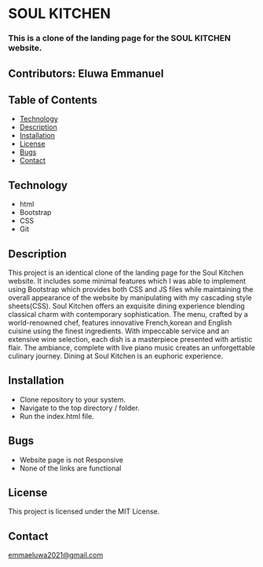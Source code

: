 #  SOUL KITCHEN

### This is a clone of the landing page for the SOUL KITCHEN website.

## Contributors: Eluwa Emmanuel

## Table of Contents

- [Technology](#technology)
- [Description](#description)
- [Installation](#installation)
- [License](#license)
- [Bugs](#bugs)
- [Contact](#contact)


## Technology

-   html
-   Bootstrap
-   CSS
-   Git


## Description

This project is an identical clone of the landing page for the Soul Kitchen website. It includes some minimal features which I was able to implement using Bootstrap which provides both CSS and JS files while maintaining the overall appearance of the website by manipulating with my cascading style sheets(CSS). Soul Kitchen offers an exquisite dining experience blending classical charm with contemporary sophistication. The menu, crafted by a world-renowned chef, features innovative French,korean and English cuisine using the finest ingredients. With impeccable service and an extensive wine selection, each dish is a masterpiece presented with artistic flair. The ambiance, complete with live piano music creates an unforgettable culinary journey. Dining at Soul Kitchen is an euphoric experience.

## Installation

- Clone repository to your system.
- Navigate to the top directory / folder.
- Run the index.html file.

## Bugs
- Website page is not Responsive
- None of the links are functional

## License

This project is licensed under the MIT License.

## Contact

emmaeluwa2021@gmail.com
